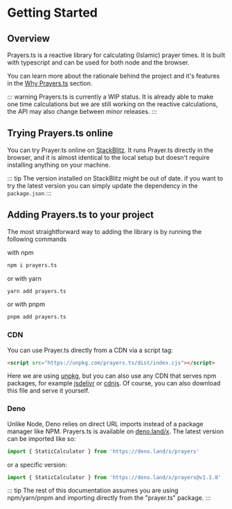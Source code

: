 # Getting Started

## Overview

Prayers.ts is a reactive library for calculating (Islamic) prayer times. It is built with typescript and can be used for both node and the browser.

You can learn more about the rationale behind the project and it's features in the [Why Prayers.ts](./introduction.md#why-this-library) section.

::: warning
Prayers.ts is currently a WIP status. It is already able to make one time calculations but we are still working on the reactive calculations, the API may also change between minor releases.
:::

## Trying Prayers.ts online

You can try Prayer.ts online on [StackBlitz](https://stackblitz.com/edit/prayer-ts?file=src%2Fmain.ts,src%2FPrayerTimes.ts&terminal=dev). It runs Prayer.ts directly in the browser, and it is almost identical to the local setup but doesn't require installing anything on your machine.

::: tip
The version installed on StackBlitz might be out of date. if you want to try the latest version you can simply update the dependency in the `package.json`
:::

## Adding Prayers.ts to your project

The most straightforward way to adding the library is by running the following commands

with npm

```bash
npm i prayers.ts
```

or with yarn

```bash
yarn add prayers.ts
```

or with pnpm

```bash
pnpm add prayers.ts
```

### CDN

You can use Prayer.ts directly from a CDN via a script tag:

```html
<script src="https://unpkg.com/prayers.ts/dist/index.cjs"></script>
```

Here we are using [unpkg](https://unpkg.com), but you can also use any CDN that serves npm packages, for example [jsdelivr](https://www.jsdelivr.com/) or [cdnjs](https://cdnjs.com/). Of course, you can also download this file and serve it yourself.

### Deno

Unlike Node, Deno relies on direct URL imports instead of a package manager like NPM. Prayers.ts is available on [deno.land/x](https://deno.land/x). The latest version can be imported like so:

```ts
import { StaticCalculator } from 'https://deno.land/x/prayers'
```

or a specific version:

```ts
import { StaticCalculator } from 'https://deno.land/x/prayers@v1.1.0'
```

::: tip
The rest of this documentation assumes you are using npm/yarn/pnpm and importing directly from the "prayer.ts" package.
:::
